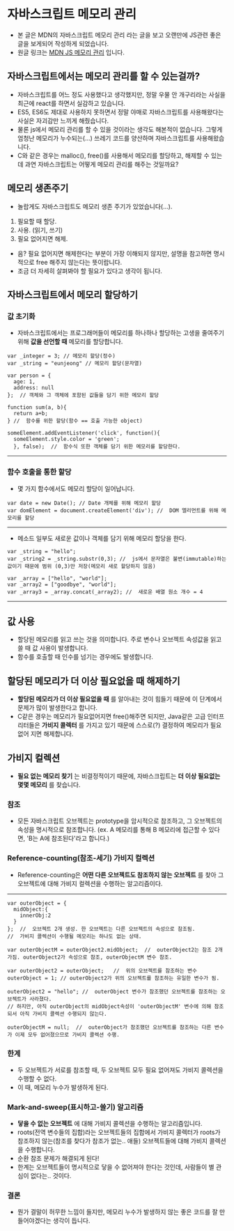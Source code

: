 # 자바스크립트 메모리 관리

- 본 글은 MDN의 자바스크립트 메모리 관리 라는 글을 보고 오랜만에 JS관련 좋은 글을 보게되어 작성하게 되었습니다.
- 원글 링크는 [MDN JS 메모리 관리](https://developer.mozilla.org/ko/docs/Web/JavaScript/Memory_Management) 입니다.


## 자바스크립트에서는 메모리 관리를 할 수 있는걸까?

- 자바스크립트를 어느 정도 사용했다고 생각했지만, 정말 우물 안 개구리라는 사실을 최근에 react를 하면서 실감하고 있습니다.
- ES5, ES6도 제대로 사용하지 못하면서 정말 야매로 자바스크립트를 사용해왔다는 사실은 자괴감만 느끼게 해줬습니다.
- 물론 js에서 메모리 관리를 할 수 있을 것이라는 생각도 해본적이 없습니다. 그렇게 엄청난 메모리가 누수되는(...) 쓰레기 코드를 양산하며 자바스크립트를 사용해왔습니다.
- C와 같은 경우는 malloc(), free()를 사용해서 메모리를 할당하고, 해제할 수 있는데 과연 자바스크립트는 어떻게 메모리 관리를 해주는 것일까요?

## 메모리 생존주기

- 놀랍게도 자바스크립트도 메모리 생존 주기가 있었습니다(...).

1. 필요할 때 할당.
2. 사용. (읽기, 쓰기)
3. 필요 없어지면 해제.

- 음? 필요 없어지면 해제한다는 부분이 가장 이해되지 않지만, 설명을 참고하면 명시적으로 free 해주지 않는다는 뜻이랍니다.
- 조금 더 자세히 살펴봐야 할 필요가 있다고 생각이 됩니다.

## 자바스크립트에서 메모리 할당하기

### 값 초기화

- 자바스크립트에서는 프로그래머들이 메모리를 하나하나 할당하는 고생을 줄여주기 위해 **값을 선언할 때** 메모리를 할당합니다.

```
var _integer = 3; // 메모리 할당(정수)
var _string = "eunjeong" // 메모리 할당(문자열)

var person = {
  age: 1,
  address: null
};  // 객체와 그 객체에 포함된 값들을 담기 위한 메모리 할당

function sum(a, b){
  return a+b;
} //  함수를 위한 할당(함수 == 호출 가능한 object)

someElement.addEventListener('click', function(){
  someElement.style.color = 'green';
  }, false);  //  함수식 또한 객체를 담기 위한 메모리를 할당한다.
```
-----------------------------------

### 함수 호출을 통한 할당

- 몇 가지 함수에서도 메모리 할당이 일어납니다.
~~~
var date = new Date(); // Date 개체를 위해 메모리 할당
var domElement = document.createElement('div'); //  DOM 엘리먼트를 위해 메모리를 할당
~~~
-----------------------------------------------
- 메소드 일부도 새로운 값이나 객체를 담기 위해 메모리 할당을 한다.
~~~
var _string = "hello";
var _string2 = _string.substr(0,3); //  js에서 문자열은 불변(immutable)하는 값이기 때문에 범위 (0,3)만 저장(메모리 새로 할당하지 않음)

var _array = ["hello", "world"];
var _array2 = ["goodbye", "world"];
var _array3 = _array.concat(_array2); //  새로운 배열 원소 개수 = 4
~~~
------------------------------------

## 값 사용

- 할당된 메모리를 읽고 쓰는 것을 의미합니다. 주로 변수나 오브젝트 속성값을 읽고 쓸 때 값 사용이 발생합니다.
- 함수를 호출할 때 인수를 넘기는 경우에도 발생합니다.

## 할당된 메모리가 더 이상 필요없을 때 해제하기

- **할당된 메모리가 더 이상 필요없을 때** 를 알아내는 것이 힘들기 때문에 이 단계에서 문제가 많이 발생한다고 합니다.
- C같은 경우는 메모리가 필요없어지면 free()해주면 되지만, Java같은 고급 인터프리터들은 **가비지 콜렉터** 를 가지고 있기 때문에 스스로(?) 결정하여 메모리가 필요없어 지면 해제합니다.

## 가비지 컬렉션

- **필요 없는 메모리 찾기** 는 비결정적이기 때문에, 자바스크립트는 **더 이상 필요없는 몇몇 메모리** 를 찾습니다.

### 참조

- 모든 자바스크립트 오브젝트는 prototype을 암시적으로 참조하고, 그 오브젝트의 속성을 명시적으로 참조합니다. (ex. A 메모리를 통해 B 메모리에 접근할 수 있다면, 'B는 A에 참조된다'라고 합니다.)

### Reference-counting(참조-세기) 가비지 컬렉션

- Reference-counting은 **어떤 다른 오브젝트도 참조하지 않는 오브젝트** 를 찾아 그 오브젝트에 대해 가비지 컬렉션을 수행하는 알고리즘이다.
--------------------------------------
~~~
var outerObject = {
  midObject:{
    innerObj:2
  }
};  //  오브젝트 2개 생성. 한 오브젝트는 다른 오브젝트의 속성으로 참조됨.
//  가비지 콜렉션이 수행될 메모리는 하나도 없는 상태.

var outerObjectM = outerObject2.midObject;  //  outerObject2는 참조 2개 가짐. outerObject2가 속성으로 참조, outerObjectM 변수 참조.

var outerObject2 = outerObject;   //  위의 오브젝트를 참조하는 변수
outerObject = 1; // outerObject2가 위의 오브젝트를 참조하는 유일한 변수가 됨.

outerObject2 = "hello"; //  outerObject 변수가 참조했던 오브젝트를 참조하는 오브젝트가 사라졌다.
// 하지만, 아직 outerObject의 midObject속성이 'outerObjectM' 변수에 의해 참조되서 아직 가비지 콜렉션 수행되지 않는다.

outerObjectM = null;  //  outerObject가 참조했던 오브젝트를 참조하는 다른 변수가 이제 모두 없어졌으므로 가비지 콜렉션 수행.
~~~

### 한계

- 두 오브젝트가 서로를 참조할 때, 두 오브젝트 모두 필요 없어져도 가비지 콜렉션을 수행할 수 없다.
- 이 때, 메모리 누수가 발생하게 된다.

### Mark-and-sweep(표시하고-쓸기) 알고리즘

- **닿을 수 없는 오브젝트** 에 대해 가비지 콜렉션을 수행하는 알고리즘입니다.
- roots(전역 변수들의 집합)라는 오브젝트들의 집합에서 가비지 콜렉터가 roots가 참조하지 않는(참조를 찾다가 참조가 없는.. 애들) 오브젝트들에 대해 가비지 콜렉션을 수행합니다.
- 순환 참조 문제가 해결되게 된다!
- 한계는 오브젝트들이 명시적으로 닿을 수 없어져야 한다는 것인데, 사람들이 별 관심이 없다는.. 것이다.

### 결론

- 뭔가 결말이 허무한 느낌이 들지만, 메모리 누수가 발생하지 않는 좋은 코드를 잘 만들어야겠다는 생각이 듭니다.
